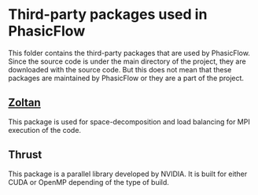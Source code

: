 # Third-party packages used in PhasicFlow

This folder contains the third-party packages that are used by PhasicFlow. Since the source code is under the main directory of the project, they are downloaded with the source code. But this does not mean that these packages are maintained by PhasicFlow or they are a part of the project.

## [Zoltan](./Zoltan/)
This package is used for space-decomposition and load balancing for MPI execution of the code. 

## Thrust
This package is a parallel library developed by NVIDIA. It is built for either CUDA or OpenMP depending of the type of build.  


